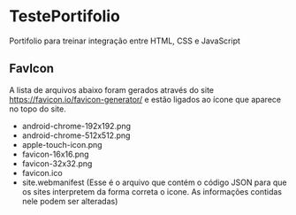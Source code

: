 # TestePortifolio
Portifolio para treinar integração entre HTML, CSS e JavaScript

## FavIcon
A lista de arquivos abaixo foram gerados através do site https://favicon.io/favicon-generator/ e estão ligados ao ícone que aparece no topo do site.
- android-chrome-192x192.png
- android-chrome-512x512.png
- apple-touch-icon.png
- favicon-16x16.png
- favicon-32x32.png
- favicon.ico
- site.webmanifest (Esse é o arquivo que contém o código JSON para que os sites interpretem da forma correta o icone. As informações contidas nele podem ser alteradas)